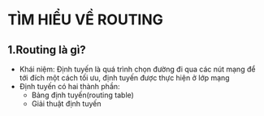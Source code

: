 # TÌM HIỂU VỀ ROUTING
## 1.Routing là gì?
- Khái niệm: Định tuyến là quá trình chọn đường đi qua các nút mạng để tới đích một cách tối ưu, định tuyến được thực hiện ở lớp mạng 
- Định tuyến có hai thành phần:
  + Bảng định tuyến(routing table)
  +  Giải thuật định tuyến 